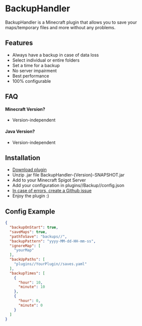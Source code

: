 
# BackupHandler

BackupHandler is a Minecraft plugin that allows you to save your maps/temporary files and more without any problems.


## Features

- Always have a backup in case of data loss
- Select individual or entire folders
- Set a time for a backup
- No server impairment
- Best performance
- 100% configurable
## FAQ

#### Minecraft Version?

- Version-independent

#### Java Version?

- Version-independent


## Installation


- [Download plugin](https://github.com/eyxp/BackupHandler/actions/runs/7678316701/artifacts/1199576990)
- Unzip .jar file BackupHandler-{Version}-SNAPSHOT.jar
- Add to your Minecraft Spigot Server
- Add your configuration in plugins//Backup//config.json
- [In case of errors, create a Github issue](https://github.com/eyxp/BackupHandler/issues)
- Enjoy the plugin :)
## Config Example

```json
{
  "backupOnStart": true,
  "saveMaps": true,
  "pathToSave": "backups//",
  "backupPattern": "yyyy-MM-dd-HH-mm-ss",
  "ignoreMap": [
    "yourMap"
  ],
  "backUpPaths": [
    "plugins//YourPlugin//saves.yaml"
  ],
  "backupTimes": [
    {
      "hour": 10,
      "minute": 10
    },
    {
      "hour": 0,
      "minute": 0
    }
  ]
}
```

